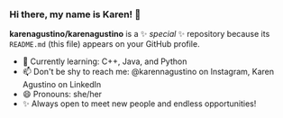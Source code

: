 ### Hi there, my name is Karen! 👋


**karenagustino/karenagustino** is a ✨ _special_ ✨ repository because its `README.md` (this file) appears on your GitHub profile.


- 🌱 Currently learning: C++, Java, and Python
- 📫 Don't be shy to reach me: @karennagustino on Instagram, Karen Agustino on LinkedIn
- 😄 Pronouns: she/her
- ✨ Always open to meet new people and endless opportunities!


